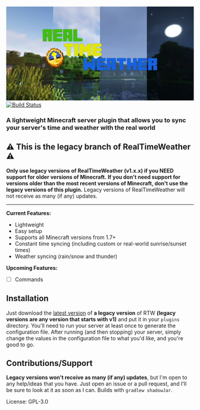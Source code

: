 ![4SplitSingleLineCloseColors](https://raw.githubusercontent.com/Jack1424/RealTimeWeather/master/media/4SplitColors.png)
[![Build Status](https://app.travis-ci.com/Jack1424/RealTimeWeather.svg?branch=master)](https://app.travis-ci.com/Jack1424/RealTimeWeather)

### A lightweight Minecraft server plugin that allows you to sync your server's time and weather with the real world

## ⚠️ This is the legacy branch of RealTimeWeather ⚠️
**Only use legacy versions of RealTimeWeather (v1.x.x) if you NEED support for older versions of Minecraft.**
**If you don't need support for versions older than the most recent versions of Minecraft, don't use the legacy versions of this plugin.**
Legacy versions of RealTimeWeather will not receive as many (if any) updates.
___
**Current Features:**
- Lightweight
- Easy setup
- Supports all Minecraft versions from 1.7+
- Constant time syncing (including custom or real-world sunrise/sunset times)
- Weather syncing (rain/snow and thunder)

**Upcoming Features:**
- [ ] Commands

## Installation
Just download the [latest version](https://github.com/Jack1424/RealTimeWeather/releases/) of **a legacy version** of RTW **(legacy versions are any version that starts with v1)** and put it in your `plugins` directory. 
You'll need to run your server at least once to generate the configuration file.
After running (and then stopping) your server, simply change the values in the configuration file to what you'd like, and you're good to go.

## Contributions/Support
**Legacy versions won't receive as many (if any) updates**, but I'm open to any help/ideas that you have. Just open an issue or a pull request, and I'll be sure to look at it as soon as I can. Builds with `gradlew shadowJar`.

License: GPL-3.0
